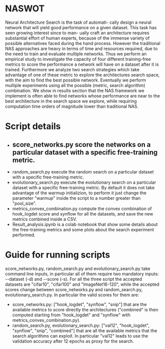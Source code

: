 # NASWOT
Neural Architecture Search is the task of automati-
cally design a neural network that will yield good performance on
a given dataset. This task has seen growing interest since to man-
ually craft an architecture requires substantial effort of human
experts, because of the immense variety of possible alternatives
faced during the hand process. However the traditional NAS
approaches are heavy in terms of time and resources required,
due to the need to train and evaluate multiple networks. Thus
we perform an empirical study to investigate the capacity of
four different training-free metrics to score the performance a
network will have on a dataset after it is trained. Furthermore we
analyze two search strategies which take advantage of one of these
metric to explore the architectures search space, with the aim to
find the best possible network. Eventually we perform multiple
experiments using all the possible (metric, search algorithm)
combination. We show in results section that the NAS framework
we implement is often able to find networks whose performance
are near to the best architecture in the search space we explore,
while requiring computation time orders of magnitude lower than
traditional NAS.

# Script details
- ## score_networks.py score the networks on a particular dataset with a specific free-training metric.
- random_search.py execute the random search on a particular dataset with a specific free-training metric.
- evolutionary_search.py execute the evolutionary search on a particular dataset with a specific free-training metric. By default it does not take advantage of the warmup initializion, to perform it just change the parameter "warmup" inside the script to a number greater than "pool_size".
- metrics_convex_combination.py compute the convex combination of hook_logdet score and synflow for all the datasets, and save the new metrics combined inside a CSV.
- Result_analysis.ipynb is a colab notebook that show some details about the free-training metrics and some plots about the search experiment performed.

# Guide for running scripts  
score_networks.py, random_search.py and evolutionary_search.py take command line inputs, in particular all of them require two mandatory inputs: --dataset (-d) and --score (-s). For all the three script the accepted datasets are "cifar10", "cifar100" and "ImageNet16-120", while the accepted scores change between score_networks.py and random_search.py, evolutionary_search.py.
In particular the valid scores for them are:
- score_networks.py: ["hook_logdet", "synflow", "snip"] that are the available metrics to score directly the architectures ("combined" is then computed starting from "hook_logdet" and "synflow" with metrics_convex_combination.py).
- random_search.py, evolutionary_search.py: ["val12", "hook_logdet", "synflow", "snip", "combined"] that are all the available metrics that the search algorithms can exploit. In particular "val12" leads to use the validation accuracy after 12 epochs as proxy for the search.

